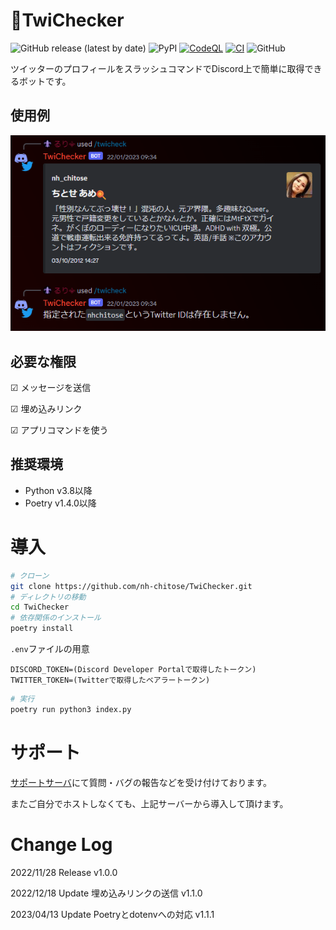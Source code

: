 # 🐤TwiChecker
![GitHub release (latest by date)](https://img.shields.io/github/v/release/nh-chitose/TwiChecker?display_name=tag)
![PyPI](https://img.shields.io/pypi/v/py-cord)
[![CodeQL](https://github.com/nh-chitose/TwiChecker/actions/workflows/github-code-scanning/codeql/badge.svg)](https://github.com/nh-chitose/TwiChecker/actions/workflows/github-code-scanning/codeql)
[![CI](https://github.com/nh-chitose/TwiChecker/actions/workflows/test.yml/badge.svg)](https://github.com/nh-chitose/TwiChecker/actions/workflows/test.yml)
![GitHub](https://img.shields.io/github/license/nh-chitose/TwiChecker)

ツイッターのプロフィールをスラッシュコマンドでDiscord上で簡単に取得できるボットです。

## 使用例
![使用例](https://github.com/nh-chitose/TwiChecker/blob/master/example.png)

## 必要な権限
☑ メッセージを送信

☑ 埋め込みリンク

☑ アプリコマンドを使う

## 推奨環境
* Python v3.8以降
* Poetry v1.4.0以降

# 導入

```sh
# クローン
git clone https://github.com/nh-chitose/TwiChecker.git
# ディレクトリの移動
cd TwiChecker
# 依存関係のインストール
poetry install
```
`.env`ファイルの用意
```
DISCORD_TOKEN=(Discord Developer Portalで取得したトークン)
TWITTER_TOKEN=(Twitterで取得したベアラートークン)
```
```sh
# 実行
poetry run python3 index.py
```

# サポート
[サポートサーバ](https://discord.gg/CAP6JJPdaE)にて質問・バグの報告などを受け付けております。

またご自分でホストしなくても、上記サーバーから導入して頂けます。

# Change Log
2022/11/28 Release v1.0.0

2022/12/18 Update 埋め込みリンクの送信 v1.1.0

2023/04/13 Update Poetryとdotenvへの対応 v1.1.1
